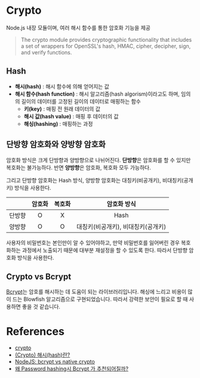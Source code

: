 # Crypto

Node.js 내장 모듈이며, 여러 해시 함수를 통한 암호화 기능을 제공

> The crypto module provides cryptographic functionality that includes a set of wrappers for OpenSSL's hash, HMAC, cipher, decipher, sign, and verify functions.

## Hash

- **해시(hash)** : 해시 함수에 의해 얻어지는 값
- **해시 함수(hash function)** : 해시 알고리즘(hash algorism)이라고도 하며, 임의의 길이의 데이터를 고정된 길이의 데이터로 매핑하는 함수
  - **키(key)** : 매핑 전 원래 데이터의 값
  - **해시 값(hash value)** : 매핑 후 데이터의 값
  - **해싱(hashing)** : 매핑하는 과정

## 단방향 암호화와 양방향 암호화

암호화 방식은 크게 단방향과 양방향으로 나뉘어진다. **단방향**은 암호화를 할 수 있지만 복호화는 불가능하다. 반면 **양방향**은 암호화, 복호화 모두 가능하다.

그리고 단방향 암호화는 Hash 방식, 양방향 암호화는 대칭키(비공개키), 비대칭키(공개키) 방식을 사용한다.

|        | 암호화 | 복호화 |            암호화 방식             |
| :----: | :----: | :----: | :--------------------------------: |
| 단방향 |   O    |   X    |                Hash                |
| 양방향 |   O    |   O    | 대칭키(비공개키), 비대칭키(공개키) |

사용자의 비밀번호는 본인만이 알 수 있어야하고, 만약 비밀번호를 잃어버린 경우 복호화하는 과정에서 노출되기 때문에 대부분 재설정을 할 수 있도록 한다. 따라서 단방향 암호화 방식을 사용한다.

## Crypto vs Bcrypt

[Bcrypt](https://github.com/kelektiv/node.bcrypt.js)는 암호를 해시하는 데 도움이 되는 라이브러리입니다. 해싱에 느리고 비용이 많이 드는 Blowfish 알고리즘으로 구현되었습니다. 따라서 강력한 보안이 필요로 할 때 사용하면 좋을 것 같습니다.

# References

- [crypto](https://nodejs.org/api/crypto.html)
- [(Crypto) 해시(hash)란?](https://medium.com/@su_bak/crypto-%ED%95%B4%EC%8B%9C-hash-%EB%9E%80-6962be197523)
- [NodeJS: bcrypt vs native crypto](https://stackoverflow.com/questions/6951867/nodejs-bcrypt-vs-native-crypto)
- [왜 Password hashing시 Bcrypt 가 추천되어질까?](https://velog.io/@kylexid/%EC%99%9C-bcrypt-%EC%95%94%ED%98%B8%ED%99%94-%EB%B0%A9%EC%8B%9D%EC%9D%B4-%EC%B6%94%EC%B2%9C%EB%90%98%EC%96%B4%EC%A7%88%EA%B9%8C#%EC%9A%94%EC%95%BD)
